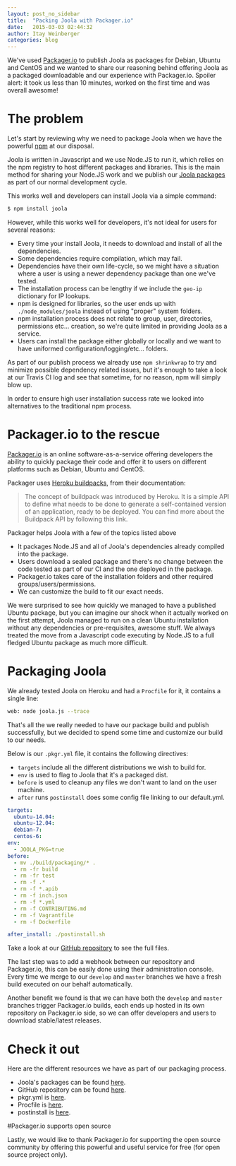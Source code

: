 ```yaml
---
layout: post_no_sidebar
title:  "Packing Joola with Packager.io"
date:   2015-03-03 02:44:32
author: Itay Weinberger
categories: blog
---
```


We've used [Packager.io](https://packager.io/) to publish Joola as packages for Debian, Ubuntu and CentOS and we wanted to share our reasoning behind offering Joola as a packaged downloadable and our experience with Packager.io. Spoiler alert: it took us less than 10 minutes, worked on the first time and was overall awesome! 

# The problem
Let's start by reviewing why we need to package Joola when we have the powerful [npm](http://npmjs.org) at our disposal. 

Joola is written in Javascript and we use Node.JS to run it, which relies on the npm registry to host different packages and libraries. 
This is the main method for sharing your Node.JS work and we publish our [Joola packages](https://www.npmjs.com/package/joola) as part of our normal development cycle.
 
This works well and developers can install Joola via a simple command:

```bash
$ npm install joola
```

However, while this works well for developers, it's not ideal for users for several reasons:

- Every time your install Joola, it needs to download and install of all the dependencies.
- Some dependencies require compilation, which may fail.
- Dependencies have their own life-cycle, so we might have a situation where a user is using a newer dependency package than one we've tested.
- The installation process can be lengthy if we include the `geo-ip` dictionary for IP lookups.
- npm is designed for libraries, so the user ends up with `./node_modules/joola` instead of using "proper" system folders.
- npm installation process does not relate to group, user, directories, permissions etc... creation, so we're quite limited in providing Joola as a service.
- Users can install the package either globally or locally and we want to have uniformed configuration/logging/etc... folders.
 
As part of our publish process we already use `npm shrinkwrap` to try and minimize possible dependency related issues, but it's enough to take a look at our Travis CI log and see that sometime, for no reason, npm will simply blow up.

In order to ensure high user installation success rate we looked into alternatives to the traditional npm process.

# Packager.io to the rescue
[Packager.io](http://packager.io) is an online software-as-a-service offering developers the ability to quickly package their code and offer it to users on different platforms such as Debian, Ubuntu and CentOS.

Packager uses [Heroku buildpacks](https://devcenter.heroku.com/articles/buildpacks), from their documentation:

> The concept of buildpack was introduced by Heroku. It is a simple API to define what needs to be done to generate a self-contained version of an application, ready to be deployed. You can find more about the Buildpack API by following this link.

Packager helps Joola with a few of the topics listed above

- It packages Node.JS and all of Joola's dependencies already compiled into the package.
- Users download a sealed package and there's no change between the code tested as part of our CI and the one deployed in the package.
- Packager.io takes care of the installation folders and other required groups/users/permissions.
- We can customize the build to fit our exact needs.

We were surprised to see how quickly we managed to have a published Ubuntu package, but you can imagine our shock when it actually worked on the first attempt, Joola managed to run on a clean Ubuntu installation without any dependencies or pre-requisites, awesome stuff. 
We always treated the move from a Javascript code executing by Node.JS to a full fledged Ubuntu package as much more difficult. 

# Packaging Joola

We already tested Joola on Heroku and had a `Procfile` for it, it contains a single line:

```bash
web: node joola.js --trace
```

That's all the we really needed to have our package build and publish successfully, but we decided to spend some time and customize our build to our needs.

Below is our `.pkgr.yml` file, it contains the following directives:

- `targets` include all the different distributions we wish to build for.
- `env` is used to flag to Joola that it's a packaged dist.
- `before` is used to cleanup any files we don't want to land on the user machine.
- `after` runs `postinstall` does some config file linking to our default.yml.

```yaml
targets:
  ubuntu-14.04:
  ubuntu-12.04:
  debian-7:
  centos-6:
env:
  - JOOLA_PKG=true
before:
  - mv ./build/packaging/* .
  - rm -fr build
  - rm -fr test
  - rm -f .*
  - rm -f *.apib
  - rm -f inch.json
  - rm -f *.yml
  - rm -f CONTRIBUTING.md
  - rm -f Vagrantfile
  - rm -f Dockerfile

after_install: ./postinstall.sh
```

Take a look at our [GitHub repository](http://github.com/joola/joola) to see the full files.

The last step was to add a webhook between our repository and Packager.io, this can be easily done using their administration console.
Every time we merge to our `develop` and `master` branches we have a fresh build executed on our behalf automatically.

Another benefit we found is that we can have both the `develop` and `master` branches trigger Packager.io builds, each ends up hosted in its own repository on Packager.io side, so we can offer developers and users to download stable/latest releases.

# Check it out

Here are the different resources we have as part of our packaging process.

- Joola's packages can be found [here](https://packager.io/gh/joola/joola).
- GitHub repository can be found [here](http://github.com/joola/joola).
- pkgr.yml is [here](https://github.com/joola/joola/blob/develop/.pkgr.yml).
- Procfile is [here](https://github.com/joola/joola/blob/develop/Procfile).
- postinstall is [here](https://github.com/joola/joola/blob/develop/build/packaging/postinstall.sh).


#Packager.io supports open source

Lastly, we would like to thank Packager.io for supporting the open source community by offering this powerful and useful service for free (for open source project only).
